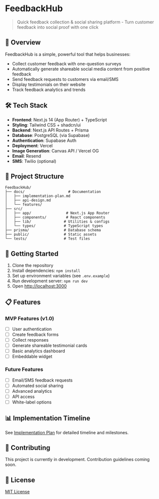 # FeedbackHub

> Quick feedback collection & social sharing platform - Turn customer feedback into social proof with one click

## 🚀 Overview

FeedbackHub is a simple, powerful tool that helps businesses:
- Collect customer feedback with one-question surveys
- Automatically generate shareable social media content from positive feedback
- Send feedback requests to customers via email/SMS
- Display testimonials on their website
- Track feedback analytics and trends

## 🛠 Tech Stack

- **Frontend**: Next.js 14 (App Router) + TypeScript
- **Styling**: Tailwind CSS + shadcn/ui
- **Backend**: Next.js API Routes + Prisma
- **Database**: PostgreSQL (via Supabase)
- **Authentication**: Supabase Auth
- **Deployment**: Vercel
- **Image Generation**: Canvas API / Vercel OG
- **Email**: Resend
- **SMS**: Twilio (optional)

## 📁 Project Structure

```
FeedbackHub/
├── docs/                    # Documentation
│   ├── implementation-plan.md
│   ├── api-design.md
│   └── features/
├── src/
│   ├── app/                # Next.js App Router
│   ├── components/         # React components
│   ├── lib/               # Utilities & configs
│   └── types/             # TypeScript types
├── prisma/                # Database schema
├── public/                # Static assets
└── tests/                 # Test files
```

## 🚦 Getting Started

1. Clone the repository
2. Install dependencies: `npm install`
3. Set up environment variables (see `.env.example`)
4. Run development server: `npm run dev`
5. Open [http://localhost:3000](http://localhost:3000)

## 📋 Features

### MVP Features (v1.0)
- [ ] User authentication
- [ ] Create feedback forms
- [ ] Collect responses
- [ ] Generate shareable testimonial cards
- [ ] Basic analytics dashboard
- [ ] Embeddable widget

### Future Features
- [ ] Email/SMS feedback requests
- [ ] Automated social sharing
- [ ] Advanced analytics
- [ ] API access
- [ ] White-label options

## 📊 Implementation Timeline

See [Implementation Plan](./docs/implementation-plan.md) for detailed timeline and milestones.

## 🤝 Contributing

This project is currently in development. Contribution guidelines coming soon.

## 📄 License

[MIT License](LICENSE)
